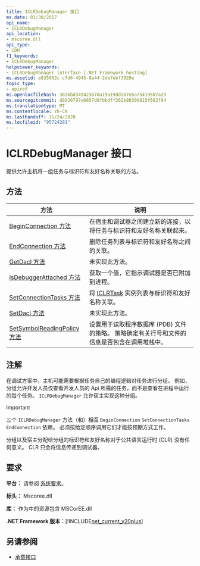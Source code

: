 ```yaml
---
title: ICLRDebugManager 接口
ms.date: 03/30/2017
api_name:
- ICLRDebugManager
api_location:
- mscoree.dll
api_type:
- COM
f1_keywords:
- ICLRDebugManager
helpviewer_keywords:
- ICLRDebugManager interface [.NET Framework hosting]
ms.assetid: e835062c-c7d6-4945-8a44-2de7ebf3928e
topic_type:
- apiref
ms.openlocfilehash: 3836bd349423670a19a19dda67eba75419507a29
ms.sourcegitcommit: d8020797a6657d0fbbdff362b80300815f682f94
ms.translationtype: MT
ms.contentlocale: zh-CN
ms.lasthandoff: 11/24/2020
ms.locfileid: "95724281"
---
```

# <a name="iclrdebugmanager-interface"></a>ICLRDebugManager 接口

提供允许主机将一组任务与标识符和友好名称关联的方法。  
  
## <a name="methods"></a>方法  
  
|方法|说明|  
|------------|-----------------|  
|[BeginConnection 方法](iclrdebugmanager-beginconnection-method.md)|在宿主和调试器之间建立新的连接，以将任务与标识符和友好名称关联起来。|  
|[EndConnection 方法](iclrdebugmanager-endconnection-method.md)|删除任务列表与标识符和友好名称之间的关联。|  
|[GetDacl 方法](iclrdebugmanager-getdacl-method.md)|未实现此方法。|  
|[IsDebuggerAttached 方法](iclrdebugmanager-isdebuggerattached-method.md)|获取一个值，它指示调试器是否已附加到进程。|  
|[SetConnectionTasks 方法](iclrdebugmanager-setconnectiontasks-method.md)|将 [ICLRTask](iclrtask-interface.md) 实例列表与标识符和友好名称关联。|  
|[SetDacl 方法](iclrdebugmanager-setdacl-method.md)|未实现此方法。|  
|[SetSymbolReadingPolicy 方法](iclrdebugmanager-setsymbolreadingpolicy-method.md)|设置用于读取程序数据库 (PDB) 文件的策略。 策略确定有关行号和文件的信息是否包含在调用堆栈中。|  
  
## <a name="remarks"></a>注解  

 在调试方案中，主机可能需要根据任务自己的编程逻辑对任务进行分组。 例如，分组允许开发人员仅查看开发人员的 Api 所需的任务，而不是查看在进程中运行的每个任务。 `ICLRDebugManager` 允许宿主实现这种分组。  
  
> [!IMPORTANT]
> 三个 `ICLRDebugManager` 方法（和）相互 `BeginConnection` `SetConnectionTasks` `EndConnection` 依赖。 必须按给定顺序调用它们才能按预期方式工作。  
  
 分组以及宿主分配给分组的标识符和友好名称对于公共语言运行时 (CLR) 没有任何意义。 CLR 只会将信息传递到调试器。  
  
## <a name="requirements"></a>要求  

 **平台：** 请参阅 [系统要求](../../get-started/system-requirements.md)。  
  
 **标头：** Mscoree.dll  
  
 **库：** 作为中的资源包含 MSCorEE.dll  
  
 **.NET Framework 版本：**[!INCLUDE[net_current_v20plus](../../../../includes/net-current-v20plus-md.md)]  
  
## <a name="see-also"></a>另请参阅

- [承载接口](hosting-interfaces.md)
